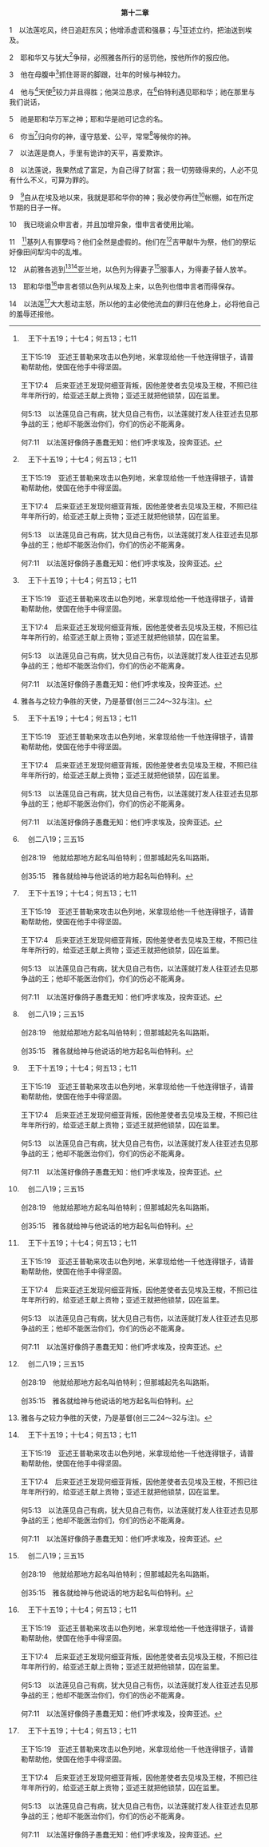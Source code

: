 <p style="text-align:center;font-weight:bold;">第十二章</p>

1　以法莲吃风，终日追赶东风；他增添虚谎和强暴；与[^a]亚述立约，把油送到埃及。

[^a]:　王下十五19；十七4；何五13；七11<br><br>王下15:19　亚述王普勒来攻击以色列地，米拿现给他一千他连得银子，请普勒帮助他，使国在他手中得坚固。<br><br>王下17:4　后来亚述王发现何细亚背叛，因他差使者去见埃及王梭，不照已往年年所行的，给亚述王献上贡物；亚述王就把他锁禁，囚在监里。<br><br>何5:13　以法莲见自己有病，犹大见自己有伤，以法莲就打发人往亚述去见那争战的王；他却不能医治你们，你们的伤必不能离身。<br><br>何7:11　以法莲好像鸽子愚蠢无知：他们呼求埃及，投奔亚述。

2　耶和华又与犹大[^a]争辩，必照雅各所行的惩罚他，按他所作的报应他。

[^a]:　何四1；弥六2<br><br>何4:1　以色列人哪，你们当听耶和华的话；耶和华要与这地的居民争辩，因这地上无忠信，无恩慈，无人认识神。<br><br>弥6:2　诸山哪，要听耶和华争辩的话；大地永久的根基啊，你们也要听。因为耶和华与祂的百姓争辩，与以色列争论。

3　他在母腹中[^a]抓住哥哥的脚跟，壮年的时候与神较力。

[^a]:　创二五26<br><br>创25:26　随后以扫的弟弟也出来了，他的手抓住以扫的脚跟，因此给他起名叫雅各。利百加生下两个儿子的时候，以撒年六十岁。

4　他与[^1]天使[^a]较力并且得胜；他哭泣恳求，在[^b]伯特利遇见耶和华；祂在那里与我们说话，

[^1]:雅各与之较力争胜的天使，乃是基督(创三二24～32与注)。

[^a]:　创三二28<br><br>创32:28　那人说，你的名不要再叫雅各，要叫以色列；因为你与神与人较力，都得了胜。

[^b]:　创二八19；三五15<br><br>创28:19　他就给那地方起名叫伯特利；但那城起先名叫路斯。<br><br>创35:15　雅各就给神与他说话的地方起名叫伯特利。

5　祂是耶和华万军之神；耶和华是祂可记念的名。

6　你当[^a]归向你的神，谨守慈爱、公平，常常[^b]等候你的神。

[^a]:　何十四1；弥六8<br><br>何14:1　以色列啊，你要归向耶和华你的神；你是因自己的罪孽绊跌了。<br><br>弥6:8　人哪，耶和华已指示你何为善；祂向你所要的是什么呢？无非是要你施行公理，喜爱怜悯，谦卑地与你的神同行。

[^b]:　诗三七7；赛四十31<br><br>诗37:7　你当在耶和华面前静默，耐心等候祂；不要因那道路亨通的，和那恶谋成就的，忿忿不平。<br><br>赛40:31　但那等候耶和华的必重新得力；他们必如鹰展翅上腾；他们奔跑却不困倦，行走却不疲乏。

7　以法莲是商人，手里有诡诈的天平，喜爱欺诈。

8　以法莲说，我果然成了富足，为自己得了财富；我一切劳碌得来的，人必不见有什么不义，可算为罪的。

9　[^a]自从在埃及地以来，我就是耶和华你的神；我必使你再住[^b]帐棚，如在所定节期的日子一样。

[^a]:　何十三4<br><br>何13:4　自从在埃及地以来，我就是耶和华你的神；在我以外，你不可认识别神，除我以外并没有救主。

[^b]:　利二三42～43；尼八17；亚十四16<br><br>利23:42　你们要住在棚里七日；凡以色列的本地人都要住在棚里，<br><br>利23:43　好叫你们世世代代知道，我领以色列人出埃及地的时候曾使他们住在棚里；我是耶和华你们的神。<br><br>尼8:17　被掳归回的全会众就搭棚，住在棚里。从嫩的儿子约书亚的日子，直到那日，以色列人没有这样行过；于是众人大大喜乐。<br><br>亚14:16　所有前来攻击耶路撒冷的列国中余剩的人，必年年上来敬拜大君王万军之耶和华，并守住棚节。

10　我已晓谕众申言者，并且加增异象，借申言者使用比喻。

11　[^a]基列人有罪孽吗？他们全然是虚假的。他们在[^b]吉甲献牛为祭，他们的祭坛好像田间犁沟中的乱堆。

[^a]:　何六8<br><br>何6:8　基列是行罪孽之人的城，被血沾染。

[^b]:　何四15；九15；摩四4；五5<br><br>何4:15　以色列啊，你虽然行淫乱，犹大却不可犯罪；不要往吉甲去，不要上到伯亚文，也不要指着永活的耶和华起誓。<br><br>何9:15　耶和华说，他们一切的邪恶都在吉甲，我在那里憎恶他们。因他们所行的恶，我必从我家中赶他们出去，不再怜爱他们；他们的首领都是悖逆的。<br><br>摩4:4　你们往伯特利去犯罪，到吉甲加增罪过；每日早晨献上你们的祭物，每三日奉上你们的十分之一。<br><br>摩5:5　不要寻求伯特利，不要进入吉甲，不要过到别是巴；因为吉甲必被掳掠，伯特利也必归于无有。

12　从前雅各逃到[^1][^a]亚兰地，以色列为得妻子[^b]服事人，为得妻子替人放羊。

[^1]:即叙利亚。

[^a]:　创二八5；申二六5<br><br>创28:5　以撒打发雅各走了，他就往巴旦亚兰去，到亚兰人彼土利的儿子拉班那里；拉班是雅各、以扫的母亲利百加的哥哥。<br><br>申26:5　你要在耶和华你神面前回应说，我的祖先原是一个将亡的亚兰人，下到埃及寄居；他人口稀少，在那里却成了又大又强、人数众多的国。

[^b]:　创二九20；27<br><br>创29:20　雅各就为拉结服事了七年；他因为深爱拉结，就看这七年如同几天。<br><br>创29:27　你为这一个满了七日，我们就把那一个也给你，只要你再为她服事我七年。

13　耶和华借[^a]申言者领以色列从埃及上来，以色列也借申言者而得保存。

[^a]:　出十二50～51；十三3；申十八15；诗七七20<br><br>出12:50　以色列众人都这样行了；耶和华怎样吩咐摩西、亚伦，以色列众人就怎样行。<br><br>出12:51　正当那日，耶和华将以色列人按着他们的军队，从埃及地领出来。<br><br>出13:3　摩西对百姓说，你们要记念从埃及为奴之家出来的这日，因为耶和华用大能的手，将你们从这地方领出来；有酵的物都不可吃。<br><br>申18:15　耶和华你的神要从你们弟兄们中间，给你兴起一位申言者像我，你们要听从祂。<br><br>诗77:20　你曾借摩西和亚伦的手，引导你的百姓，好像羊群一般。

14　以法莲[^a]大大惹动主怒，所以他的主必使他流血的罪归在他身上，必将他自己的羞辱还报他。

[^a]:　王下十七11～18<br><br>王下17:11　在那里各邱坛上烧香，正如耶和华在他们面前所迁出之外邦人所行的，又行恶事惹动耶和华的怒气；<br><br>王下17:12　且事奉偶像，虽然耶和华曾对他们说，你们不可行这事。<br><br>王下17:13　耶和华借众申言者、众先见，警戒以色列人和犹大人，说，当从你们的恶道转回，照着我吩咐你们列祖，并借我仆人众申言者所传给你们的一切律法，谨守我的诫命和律例。<br><br>王下17:14　他们却不听从，竟硬着颈项，像他们的列祖不相信耶和华他们的神，硬着颈项一样。<br><br>王下17:15　他们厌弃祂的律例，和祂与他们列祖所立的约，并祂警戒他们的话，随从虚无的神，自己成为虚妄，又随从周围的外邦人，虽然耶和华曾吩咐他们，不可像那些人那样行事。<br><br>王下17:16　他们离弃耶和华他们神的一切诫命，为自己铸了两个牛犊的像，造了亚舍拉像，敬拜天上的万象；并且事奉巴力。<br><br>王下17:17　又使他们的儿女经火，并且占卜、行法术，卖了自己，行耶和华眼中看为恶的事，惹动祂的怒气。<br><br>王下17:18　所以耶和华向以色列人大大发怒，从自己面前赶出他们，只剩下犹大一个支派。


